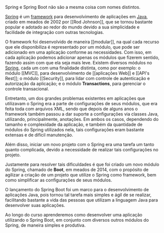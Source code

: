 Spring e Spring Boot não são a mesma coisa com nomes distintos.

[Spring](Spring.md) é um [framework](Framework) para desenvolvimento de aplicações em [Java](Java.md), criado em meados de 2002 por [[Rod Johnson]], que se tornou bastante popular e adotado ao redor do mundo devido a sua simplicidade e facilidade de integração com outras tecnologias.

O framework foi desenvolvido de maneira [[modular]], na qual cada recurso que ele disponibiliza é representado por um módulo, que pode ser adicionado em uma aplicação conforme as necessidades. Com isso, em cada aplicação podemos adicionar apenas os módulos que fizerem sentido, fazendo assim com que ela seja mais leve. Existem diversos módulos no [Spring](Spring.md), cada um com uma finalidade distinta, como por exemplo: o módulo [[MVC]], para desenvolvimento de [[aplicações Web]] e [[API's Rest]]; o módulo [[Security]], para lidar com controle de autenticação e autorização da aplicação; e o módulo **Transactions**, para gerenciar o controle transacional.

Entretanto, um dos grandes problemas existentes em aplicações que utilizavam o Spring era a parte de configurações de seus módulos, que era feita toda com arquivos XML, sendo que depois de alguns anos o framework também passou a dar suporte a configurações via classes Java, utilizando, principalmente, anotações. Em ambos os casos, dependendo do tamanho e complexidade da aplicação, e também da quantidade de módulos do Spring utilizados nela, tais configurações eram bastante extensas e de difícil manutenção.

Além disso, iniciar um novo projeto com o Spring era uma tarefa um tanto quanto complicada, devido a necessidade de realizar tais configurações no projeto.

Justamente para resolver tais dificuldades é que foi criado um novo módulo do Spring, chamado de **Boot**, em meados de 2014, com o propósito de agilizar a criação de um projeto que utilize o Spring como framework, bem como simplificar as configurações de seus módulos.

O lançamento do Spring Boot foi um marco para o desenvolvimento de aplicações Java, pois tornou tal tarefa mais simples e ágil de se realizar, facilitando bastante a vida das pessoas que utilizam a linguagem Java para desenvolver suas aplicações.

Ao longo do curso aprenderemos como desenvolver uma aplicação utilizando o Spring Boot, em conjunto com diversos outros módulos do Spring, de maneira simples e produtiva.